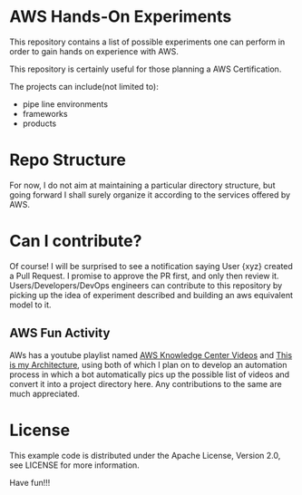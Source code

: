 # AWS Hands-On Experiments
This repository contains a list of possible experiments one can perform in order to gain hands on experience with AWS.

This repository is certainly useful for those planning a AWS Certification.

The projects can include(not limited to): 
 - pipe line environments
 - frameworks
 - products

# Repo Structure
For now, I do not aim at maintaining a particular directory structure, but going forward I shall surely organize it according to the services offered by AWS.

# Can I contribute?
Of course! I will be surprised to see a notification saying User {xyz} created a Pull Request. 
I promise to approve the PR first, and only then review it.
Users/Developers/DevOps engineers can contribute to this repository by picking up the idea of experiment described and building an aws equivalent model to it.

## AWS Fun Activity
AWs has a youtube playlist named [AWS Knowledge Center Videos](https://www.youtube.com/playlist?list=PLhr1KZpdzukfdjsOHZ-BazZt1iK1J8UUw) and [This is my Architecture](https://www.youtube.com/watch?v=pwxhclKcMas&list=PLhr1KZpdzukdeX8mQ2qO73bg6UKQHYsHb), using both of which I plan on to develop an automation process in which a bot automatically pics up the possible list of videos and convert it into a project directory here. Any contributions to the same are much appreciated.

# License

This example code is distributed under the Apache License, Version 2.0, see LICENSE for more information.

Have fun!!!
